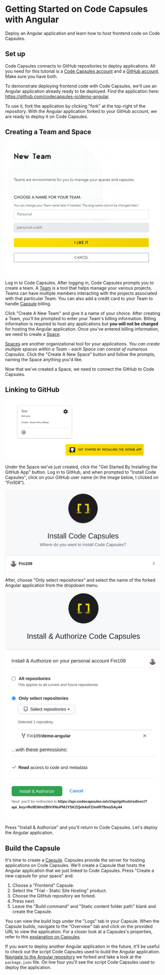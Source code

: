 
# Getting Started on Code Capsules with Angular 
Deploy an Angular application and learn how to host frontend code on Code Capsules. 

## Set up

Code Capsules connects to GitHub repositories to deploy applications. All you need for this tutorial is a [Code Capsules account](www.codecapsules.io) and a [GitHub account](www.github.com). Make sure you have both. 

To demonstrate deploying frontend code with Code Capsules, we'll use an Angular application already ready to be deployed. Find the application here: https://github.com/codecapsules-io/demo-angular.

To use it, fork the application by clicking "fork" at the top-right of the repository. With the Angular application forked to your GitHub account, we are ready to deploy it on Code Capsules.

## Creating a Team and Space

![create-team](images/new_team.png) 

Log in to Code Capsules. After logging in, Code Capsules prompts you to create a team. A [Team](https://codecapsules.io/docs/faq/what-is-a-team/) is a tool that helps manage your various projects. Teams can have multiple members interacting with the projects associated with that particular Team. You can also add a credit card to your Team to handle [Capsule](https://codecapsules.io/docs/faq/what-is-a-capsule) billing. 

Click "Create A New Team" and give it a name of your choice. After creating a Team, you'll be prompted to enter your Team's billing information. Billing information is required to host any applications but **you will not be charged** for hosting the Angular application. Once you've entered billing information, we need to create a [Space](https://codecapsules.io/docs/faq/what-is-a-space).

[Spaces](https://codecapsules.io/docs/faq/what-is-a-space) are another organizational tool for your applications. _You can create multiple spaces within a Team - each Space can consist of numerous Capsules_. Click the "Create A New Space" button and follow the prompts, naming the Space anything you'd like.

Now that we've created a Space, we need to connect the GitHub to Code Capsules.

## Linking to GitHub

![git-started](images/get_started_git.png)

Under the Space we've just created, click the "Get Started By Installing the GitHub App" button. Log in to GitHub, and when prompted to "Install Code Capsules", click on your GitHub user name (in the image below, I clicked on "Fin109").

![git-account](images/your_user.png)

After, choose "Only select repositories" and select the name of the forked Angular application from the dropdown menu. 

![permissions-cc](images/permissions_cc.png)

Press "Install & Authorize" and you'll return to Code Capsules. Let's deploy the Angular application. 

## Build the Capsule

It's time to create a [Capsule](https://codecapsules.io/docs/faq/what-is-a-capsule). Capsules provide the server for hosting applications on Code Capsules. We'll create a Capsule that hosts the Angular application that we just linked to Code Capsules. Press "Create a new capsule for your space" and:

1. Choose a "Frontend" Capsule.
2. Select the "Trial - Static Site Hosting" product.
3. Choose the GitHub repository we forked.
4. Press next.
5. Leave the "Build command" and "Static content folder path" blank and create the Capsule.

You can view the build logs under the "Logs" tab in your Capsule. When the Capsule builds, navigate to the "Overview" tab and click on the provided URL to view the application. For a closer look at a Capsules's properties, refer to this [explanation on Capsules](https://codecapsules.io/docs/faq/what-is-a-capsule/).

If you want to deploy another Angular application in the future, it'll be useful to check out the script Code Capsules used to build the Angular application. [Navigate to the Angular repository](https://github.com/codecapsules-io/demo-angular/) we forked and take a look at the `package.json` file. On line four you'll see the script Code Capsules used to deploy the application. 



